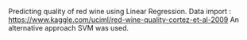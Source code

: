 Predicting quality of red wine using Linear Regression.
Data import : https://www.kaggle.com/uciml/red-wine-quality-cortez-et-al-2009
An alternative approach SVM was used.
